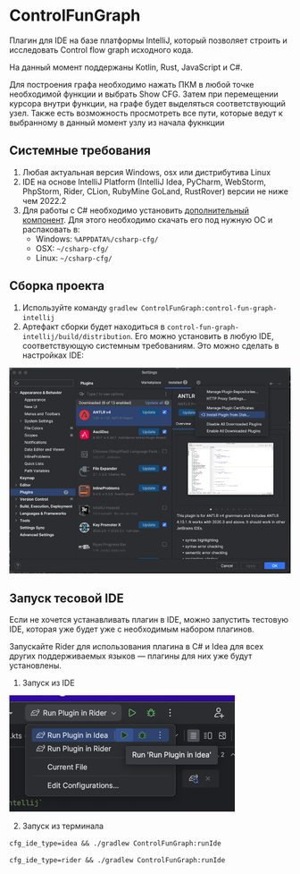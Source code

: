 # ControlFunGraph

Плагин для IDE на базе платформы IntelliJ, который позволяет строить и исследовать Control flow graph исходного кода.

На данный момент поддержаны Kotlin, Rust, JavaScript и С#.

Для построения графа необходимо нажать ПКМ в любой точке необходимой функции и выбрать Show CFG. 
Затем при перемещении курсора внутри функции, на графе будет выделяться соответствующий узел.
Также есть возможность просмотреть все пути, которые ведут к выбранному в данный момент узлу из начала фукнкции

## Системные требования

1. Любая актуальная версия Windows, osx или дистрибутива Linux
2. IDE на основе IntelliJ Platform (IntelliJ Idea, PyCharm, WebStorm, PhpStorm, Rider, CLion, RubyMine
GoLand, RustRover) версии не ниже чем 2022.2
3. Для работы с C# необходимо установить 
[дополнительный компонент](https://github.com/ebukreev/ControlFunGraph/tree/master/binaries). Для этого необходимо
скачать его под нужную ОС и распаковать в:
   * Windows: `%APPDATA%/csharp-cfg/`
   * OSX: `~/csharp-cfg/`
   * Linux: `~/csharp-cfg/`

## Сборка проекта

1. Используйте команду `gradlew ControlFunGraph:control-fun-graph-intellij`
2. Артефакт сборки будет находиться в `control-fun-graph-intellij/build/distribution`. Его можно установить в любую
IDE, соответствующую системным требованиям. Это можно сделать в настройках IDE:

![img.png](./images/img.png)

## Запуск тесовой IDE

Если не хочется устанавливать плагин в IDE, можно запустить тестовую IDE, которая уже будет уже с необходимым набором
плагинов.

Запускайте Rider для использования плагина в C# и Idea для всех других поддерживаемых языков — плагины для них
уже будут установлены.

1. Запуск из IDE

![img.png](img.png)

2. Запуск из терминала

```shell
cfg_ide_type=idea && ./gradlew ControlFunGraph:runIde
```
```shell
cfg_ide_type=rider && ./gradlew ControlFunGraph:runIde
```
